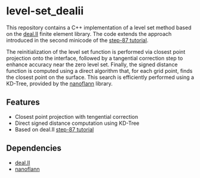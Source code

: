 # level-set_dealii
This repository contains a C++ implementation of a level set method based on the [deal.II](https://www.dealii.org) finite element library. The code extends the approach introduced in the second minicode of the [step-87 tutorial](https://www.dealii.org/current/doxygen/deal.II/step_87.html).

The reinitialization of the level set function is performed via closest point projection onto the interface, followed by a tangential correction step to enhance accuracy near the zero level set. Finally, the signed distance function is computed using a direct algorithm that, for each grid point, finds the closest point on the surface. This search is efficiently performed using a KD-Tree, provided by the [nanoflann](https://github.com/jlblancoc/nanoflann.git) library.

## Features
- Closest point projection with tengential correction
- Direct signed distance computation using KD-Tree
- Based on deal.II [step-87 tutorial](https://www.dealii.org/current/doxygen/deal.II/step_87.html)
  
## Dependencies
- [deal.II](https://www.dealii.org)
- [nanoflann](https://github.com/jlblancoc/nanoflann.git)




